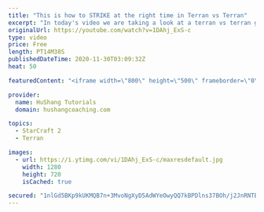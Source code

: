 ```yaml
---
title: "This is how to STRIKE at the right time in Terran vs Terran"
excerpt: "In today's video we are taking a look at a terran vs terran game I played that showcases some patience and how I like to calculate when it's the correct time to attack!  Coaching -------------------------------------------------------------------------- Website: https://www.hushangcoaching.com  Interested"
originalUrl: https://youtube.com/watch?v=1DAhj_ExS-c
type: video
price: Free
length: PT14M38S
publishedDateTime: 2020-11-30T03:09:32Z
heat: 50

featuredContent: "<iframe width=\"800\" height=\"500\" frameborder=\"0\" src=\"https://www.youtube.com/embed/1DAhj_ExS-c\" allow=\"accelerometer; autoplay; encrypted-media; gyroscope; picture-in-picture\" allowfullscreen></iframe>"

provider:
  name: HuShang Tutorials
  domain: hushangcoaching.com

topics:
  - StarCraft 2
  - Terran

images:
  - url: https://i.ytimg.com/vi/1DAhj_ExS-c/maxresdefault.jpg
    width: 1280
    height: 720
    isCached: true

secured: "1nlGd5BKp9kUKMQB7n+3MvoNgXyD5AdWYeOwyQQ7kBPDlns37BOh/j2JnRNTBMcYIwVgg+C3FA7QDVdlK59s0XaTMT7QX+bhKMhNhwOXPW0xRCqRDaWa+2SMY7pzKFi5q4U+5984qnK3R+hSZXGIAz0xOBmbMTW6rlYNulonyUYVurHb4maM6r3TmXcL44onXwTtPNRlHNMaRvBHccOsvF/Fj4ZyTpnGg4hVlvEctHTpJMyHQDdiDjok7BIFPoJukXnH37IsG3adU8Vgn6zT0sX6qZBWuhZMrZKgzMjD0fEpZtNwQl85vUda+vBsvy5gJW5g98cNMhmF8FVhzb1WYV3OXU0rJN6ciJ8fB6cW8figl96y9gcQhlnwPXd9dxCk5QYvEh9vOWwD4F8JMZ+/3UliF5aphdj+tEYY9BzE0S8=;b7Wh2MaBFOo7hXSHsHMfDw=="
---
```


